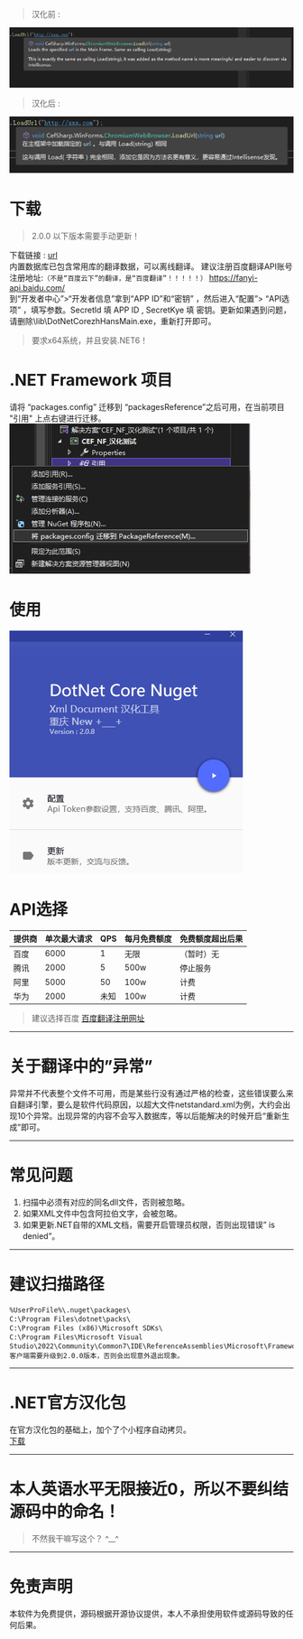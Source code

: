 >汉化前 :    

![image](imgs/01%20%E6%B1%89%E5%8C%96%E5%89%8D.png)    

> 汉化后 :    

![image](imgs/03%20%E6%B1%89%E5%8C%96%E5%90%8E.png)    

# 下载
> 2.0.0 以下版本需要手动更新！    

下载链接 : [url](http://www.wyj55.cn/DotNetCoreZhHans.html)   
内置数据库已包含常用库的翻译数据，可以离线翻译。
建议注册百度翻译API账号 注册地址:`（不是“百度云下”的翻译，是“百度翻译”！！！！！）` https://fanyi-api.baidu.com/    
到“开发者中心”>“开发者信息”拿到“APP ID”和“密钥” ，然后进入“配置”> “API选项” ，填写参数。Secretld 填  APP ID , SecretKye 填 密钥。更新如果遇到问题，请删除\lib\DotNetCorezhHansMain.exe，重新打开即可。

> 要求x64系统，并且安装.NET6！

# .NET Framework 项目
请将 “packages.config” 迁移到 “packagesReference”之后可用，在当前项目 "引用" 上点右键进行迁移。    
![image](imgs/02%20NET%20Framework%20%E9%A1%B9%E7%9B%AE%E8%BF%81%E7%A7%BB.png)

# 使用    
![image](imgs/%E4%BD%BF%E7%94%A8.gif)    

# API选择

提供商  | 单次最大请求 | QPS | 每月免费额度 | 免费额度超出后果
---  |  --      | --    | --        | --
百度 |  6000    | 1     |   无限      | （暂时）无
腾讯 |  2000    | 5     |   500w    | 停止服务
阿里 |  5000    | 50    |   100w    | 计费
华为 |  2000    | 未知  |   100w    | 计费

> 建议选择百度
[百度翻译注册网址](https://fanyi-api.baidu.com/)
---

# 关于翻译中的”异常”
异常并不代表整个文件不可用，而是某些行没有通过严格的检查，这些错误要么来自翻译引擎，要么是软件代码原因，以超大文件netstandard.xml为例，大约会出现10个异常。出现异常的内容不会写入数据库，等以后能解决的时候开启“重新生成”即可。

---

# 常见问题
1.	扫描中必须有对应的同名dll文件，否则被忽略。
1.  如果XML文件中包含阿拉伯文字，会被忽略。
1.  如果更新.NET自带的XML文档，需要开启管理员权限，否则出现错误” is denied”。

---

# 建议扫描路径
```
%UserProFile%\.nuget\packages\
C:\Program Files\dotnet\packs\
C:\Program Files (x86)\Microsoft SDKs\
C:\Program Files\Microsoft Visual Studio\2022\Community\Common7\IDE\ReferenceAssemblies\Microsoft\Framework\
客户端需要升级到2.0.0版本，否则会出现意外退出现象。
```

---

# .NET官方汉化包
在官方汉化包的基础上，加个了个小程序自动拷贝。   
[下载](http://www.wyj55.cn/download/DotNetCorezhHans/Dotnet-Intellisense1.0.0.0.7z)

---

# 本人英语水平无限接近0，所以不要纠结源码中的命名！
> 不然我干嘛写这个？ ^__^      
---
# 免责声明
本软件为免费提供，源码根据开源协议提供，本人不承担使用软件或源码导致的任何后果。